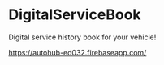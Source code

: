 # DigitalServiceBook

Digital service history book for your vehicle!

https://autohub-ed032.firebaseapp.com/